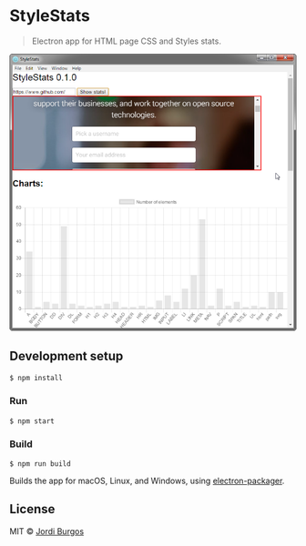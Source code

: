 # StyleStats

> Electron app for HTML page CSS and Styles stats.

![Alt text](/screenshot.png?raw=true "StyleStats screenshot")

## Development setup

```
$ npm install
```

### Run

```
$ npm start
```

### Build

```
$ npm run build
```

Builds the app for macOS, Linux, and Windows, using [electron-packager](https://github.com/electron-userland/electron-packager).


## License

MIT © [Jordi Burgos](http://jordiburgos.com)
